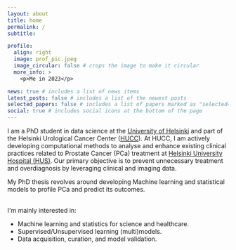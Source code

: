 ```yaml
---
layout: about
title: home
permalink: /
subtitle:

profile:
  align: right
  image: prof_pic.jpeg
  image_circular: false # crops the image to make it circular
  more_info: >
    <p>Me in 2023</p>

news: true # includes a list of news items
latest_posts: false # includes a list of the newest posts
selected_papers: false # includes a list of papers marked as "selected={true}"
social: true # includes social icons at the bottom of the page
---
```


I am a PhD student in data science at the <a href='https://www.helsinki.fi/en'>University of Helsinki</a> and part of the Helsinki Urological Cancer Center (<a href='https://www.hucc.fi/'>HUCC</a>). At HUCC, I am actively developing computational methods to analyse and enhance existing clinical practices related to Prostate Cancer (PCa) treatment at <a href='https://www.hus.fi/en'>Helsinki University Hospital (HUS)</a>. Our primary objective is to prevent unnecessary treatment and overdiagnosis by leveraging clinical and imaging data.

My PhD thesis revolves around developing Machine learning and statistical models to profile PCa and predict its outcomes.

<br /> I'm mainly interested in:

- Machine learning and statistics for science and healthcare.
- Supervised/Unsupervised learning (multi)models.
- Data acquisition, curation, and model validation.
